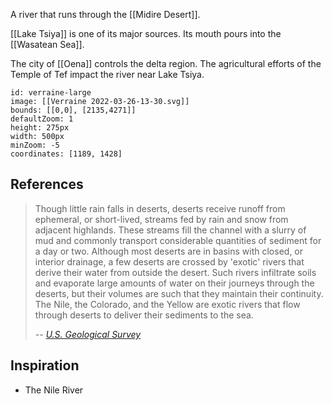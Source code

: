 A river that runs through the [[Midire Desert]].

[[Lake Tsiya]] is one of its major sources. Its mouth pours into the [[Wasatean Sea]].

The city of [[Oena]] controls the delta region. The agricultural efforts of the Temple of Tef impact the river near Lake Tsiya.


```leaflet
id: verraine-large
image: [[Verraine 2022-03-26-13-30.svg]]
bounds: [[0,0], [2135,4271]]
defaultZoom: 1
height: 275px
width: 500px
minZoom: -5
coordinates: [1189, 1428]
```


## References
> Though little rain falls in deserts, deserts receive runoff from ephemeral, or short-lived, streams fed by rain and snow from adjacent highlands. These streams fill the channel with a slurry of mud and commonly transport considerable quantities of sediment for a day or two. Although most deserts are in basins with closed, or interior drainage, a few deserts are crossed by 'exotic' rivers that derive their water from outside the desert. Such rivers infiltrate soils and evaporate large amounts of water on their journeys through the deserts, but their volumes are such that they maintain their continuity. The Nile, the Colorado, and the Yellow are exotic rivers that flow through deserts to deliver their sediments to the sea. 
> <div></div>
> <cite>-- <a href="https://pubs.usgs.gov/gip/deserts/features/">U.S. Geological Survey</a></cite>

## Inspiration

* The Nile River